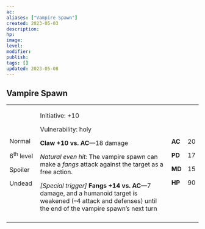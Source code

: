 ```yaml
---
ac: 
aliases: ["Vampire Spawn"]
created: 2023-05-03
description: 
hp: 
image: 
level: 
modifier: 
publish: 
tags: []
updated: 2023-05-08
---
```


## Vampire Spawn

<table>
<colgroup>
<col style="width: 16%" />
<col style="width: 72%" />
<col style="width: 5%" />
<col style="width: 5%" />
</colgroup>
<tbody>
<tr class="odd">
<td><p>Normal</p>
<p>6<sup>th</sup> level</p>
<p>Spoiler</p>
<p>Undead</p></td>
<td><p>Initiative: +10</p>
<p>Vulnerability: holy</p>
<p><strong>Claw +10 vs. AC</strong>—18 damage</p>
<p><em>Natural even hit:</em> The vampire spawn can make a
<em>fangs</em> attack against the target as a free action.</p>
<p><em>[Special trigger]</em> <strong>Fangs +14 vs. AC</strong>—7
damage, and a humanoid target is weakened (–4 attack and defenses) until
the end of the vampire spawn’s next turn</p></td>
<td><p><strong>AC</strong></p>
<p><strong>PD</strong></p>
<p><strong>MD</strong></p>
<p><strong>HP</strong></p></td>
<td><p>20</p>
<p>17</p>
<p>15</p>
<p>90</p></td>
</tr>
<tr class="even">
<td></td>
<td></td>
<td></td>
<td></td>
</tr>
</tbody>
</table>
